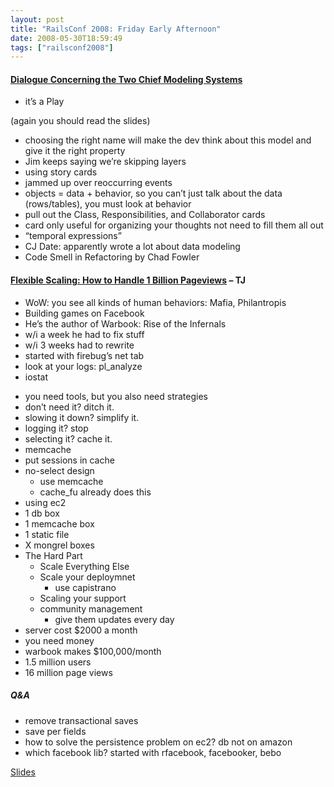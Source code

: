 ```yaml
---
layout: post
title: "RailsConf 2008: Friday Early Afternoon"
date: 2008-05-30T18:59:49
tags: ["railsconf2008"]
---
```


<h4><a href="http://en.oreilly.com/rails2008/public/schedule/detail/1960">Dialogue Concerning the Two Chief Modeling Systems</a></h4>

<ul>
<li>it&#8217;s a Play</li>
</ul>

<p>(again you should read the slides)</p>

<ul>
<li>choosing the right name will make the dev think about this model and give it the right property</li>
<li>Jim keeps saying we&#8217;re skipping layers</li>
<li>using story cards</li>
<li>jammed up over reoccurring events</li>
<li>objects = data + behavior, so you can&#8217;t just talk about the data (rows/tables), you must look at behavior</li>
<li>pull out the Class, Responsibilities, and Collaborator cards</li>
<li>card only useful for organizing your thoughts not need to fill them all out</li>
<li>&#8220;temporal expressions&#8221;</li>
<li>CJ Date: apparently wrote a lot about data modeling</li>
<li>Code Smell in Refactoring by Chad Fowler </li>
</ul>

<h4><a href="http://en.oreilly.com/rails2008/public/schedule/detail/2127">Flexible Scaling: How to Handle 1 Billion Pageviews</a> &#8211; TJ</h4>

<ul>
<li>WoW: you see all kinds of human behaviors: Mafia, Philantropis  </li>
<li>Building games on Facebook</li>
<li>He&#8217;s the author of Warbook: Rise of the Infernals</li>
<li>w/i a week he had to fix stuff</li>
<li>w/i 3 weeks had to rewrite</li>
<li>started with firebug&#8217;s net tab</li>
<li>look at your logs: pl_analyze</li>
<li>iostat </li>
</ul>

<ul>
<li>you need tools, but you also need strategies</li>
<li>don&#8217;t need it? ditch it.</li>
<li>slowing it down? simplify it.</li>
<li>logging it? stop</li>
<li>selecting it? cache it.</li>
<li>memcache</li>
<li>put sessions in cache</li>
<li>no-select design
<ul>
<li>use memcache</li>
<li>cache_fu already does this</li>
</ul></li>
<li>using ec2</li>
<li>1 db box</li>
<li>1 memcache box</li>
<li>1 static file</li>
<li>X mongrel boxes</li>
<li>The Hard Part
<ul>
<li>Scale Everything Else</li>
<li>Scale your deploymnet
<ul>
<li>use capistrano</li>
</ul></li>
<li>Scaling your support</li>
<li>community management
<ul>
<li>give them updates every day</li>
</ul></li>
</ul></li>
<li>server cost $2000 a month</li>
<li>you need money</li>
<li>warbook makes $100,000/month</li>
<li>1.5 million users</li>
<li>16 million page views</li>
</ul>

<h5>Q&A</h5>

<ul>
<li>remove transactional saves</li>
<li>save per fields</li>
<li>how to solve the persistence problem on ec2? db not on amazon</li>
<li>which facebook lib? started with rfacebook, facebooker, bebo</li>
</ul>

<p><a href="http://freewebs.com/warbook">Slides</a></p>

